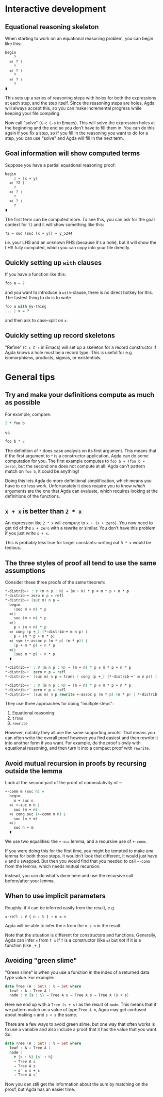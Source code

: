 # Interactive development 

## Equational reasoning skeleton

When starting to work on an equational reasoning problem, you can begin like this:
```agda
begin
    ?
  ≡⟨ ? ⟩
    ?
  ≡⟨ ? ⟩
    ?
  ≡⟨ ? ⟩
    ?
∎
```

This sets up a series of reasoning steps with holes for both the expressions at each step, and the step itself. 
Since the reasoning steps are holes, Agda will always accept this, so you can make incremental progress while keeping your file compiling.

Now call "solve" (`C-c C-s` in Emacs).
This will solve the expression holes at the beginning and the end so you don't have to fill them in.
You can do this again if you fix a step, so if you fill in the reasoning you want to do for a step, you can use "solve" and Agda will fill in the next term.

## Goal information will show computed terms

Suppose you have a partial equational reasoning proof:
```agda
begin
    2 + (x + y)
  ≡⟨ ?2 ⟩
    ?
  ≡⟨ ? ⟩
    ?
  ≡⟨ ? ⟩
    ?
∎
```

The first term can be computed more.
To see this, you can ask for the goal context for `?2` and it will show something like this:
```
?2 = suc (suc (x + y)) = y_5244
```
i.e. your LHS and an unknown RHS (because it's a hole), but it will show the LHS fully computed, which you can copy into your file directly.

## Quickly setting up `with` clauses

If you have a function like this:
```agda
foo a = ?
```
and you want to introduce a `with`-clause, there is no direct hotkey for this. 
The fastest thing to do is to write
```agda
foo a with my-thing
... | x = ?
```
and then ask to case-split on `x`.

## Quickly setting up record skeletons

"Refine" (`C-c C-r` in Emacs) will set up a skeleton for a record constructor if Agda knows a hole must be a record type.
This is useful for e.g. isomorphisms, products, sigmas, or existentials.

# General tips

## Try and make your definitions compute as much as possible

For example, compare:
```agda
2 * foo b
```
vs
```agda
foo b * 2 
```

The definition of `*` does case analysis on its first argument.
This means that if the first argument to `*` is a constructor application, Agda can do some computation for you. 
The first example computes to `foo b + (foo b + zero)`, but the second one does not compute at all: Agda can't pattern match on `foo b`, it could be anything!

Doing this lets Agda do more definitional simplification, which means you have to do less work.
Unfortunately it does require you to know _which_ arguments are the one that Agda can evaluate, which requires looking at the definitions of the functions.

## `x + x` is better than `2 * x`

An expression like `2 * x` will compute to `x + (x + zero)`.
You now need to get rid of the `x + zero` with a rewrite or similar.
You don't have this problem if you just write `x + x`.

This is probably less true for larger constants: writing out `8 * x` would be tedious.

## The three styles of proof all tend to use the same assumptions

Consider these three proofs of the same theorem:
```agda
*-distrib-+ : ∀ (m n p : ℕ) → (m + n) * p ≡ m * p + n * p
*-distrib-+ zero n p = refl
*-distrib-+ (suc m) n p =
  begin
    (suc m + n) * p
  ≡⟨⟩
    suc (m + n) * p
  ≡⟨⟩
    p + (m + n) * p
  ≡⟨ cong (p +_) (*-distrib-+ m n p) ⟩
    p + (m * p + n * p)
  ≡⟨ sym (+-assoc p (m * p) (n * p)) ⟩
    (p + m * p) + n * p
  ≡⟨⟩
    (suc m * p) + n * p
  ∎

*-distrib-+‵ : ∀ (m n p : ℕ) → (m + n) * p ≡ m * p + n * p
*-distrib-+‵ zero n p = refl
*-distrib-+‵ (suc m) n p = trans ( cong (p +_) (*-distrib-+‵ m n p)) ( sym ( +-assoc p (m * p) (n * p)))

*-distrib-+‶ : ∀ (m n p : ℕ) → (m + n) * p ≡ m * p + n * p
*-distrib-+‶ zero n p = refl
*-distrib-+‶ (suc m) n p rewrite +-assoc p (m * p) (n * p) | *-distrib-+‶ m n p = refl
```

They use three approaches for doing "multiple steps":
1. Equational reasoning
2. `trans`
3. `rewrite`

However, notably they all use the same supporting proofs!
That means you can often write the overall proof however you find easiest and then rewrite it into another form if you want.
For example, do the proof slowly with equational reasoning, and then turn it into a compact proof with `rewrite`.

## Avoid mutual recursion in proofs by recursing outside the lemma

Look at the second part of the proof of commutativity of `+`:
```agda
+-comm m (suc n) =
  begin
    m + suc n
  ≡⟨ +-suc m n ⟩
    suc (m + n)
  ≡⟨ cong suc (+-comm m n) ⟩
    suc (n + m)
  ≡⟨⟩
    suc n + m
  ∎
```
We use two equalities: the `+-suc` lemma, and a recursive use of `+-comm`.

If you were doing this for the first time, you might be tempted to make _one_ lemma for both those steps.
It wouldn't look that different, it would just have `n` and `m` swapped.
But then you would find that you needed to call `+-comm` from the lemma, which needs mutual recursion.

Instead, you can do what's done here and use the recursive call before/after your lemma.

## When to use implicit parameters

Roughly: if it can be inferred easily from the result, e.g.
```
≤-refl : ∀ { n : ℕ } → n ≤ n
```
Agda will be able to infer the `n` from the `n ≤ n` in the result.

Note that the situation is different for constructors and functions.
Generally, Agda can infer `x` from `f x` if `f` is a constructor (like `≤`) but _not_ if it is a function (like `_+_`).

## Avoiding "green slime"

"Green slime" is when you use a function in the index of a returned data type value.
For example:
```agda
data Tree (A : Set) : ℕ → Set where
  leaf : A → Tree A 1
  node : ∀ {s : ℕ} → Tree A s → Tree A s → Tree A (s + s)
```
Here we end up with a `Tree (s + s)` as the result of `node`.
This means that if we pattern match on a value of type `Tree A n`, Agda may get confused about making `n` and `s + s` the same.

There are a few ways to avoid green slime, but one way that often works is to use a variable and also include a proof that it has the value that you want. So:

```agda
data Tree (A : Set) : ℕ → Set where
  leaf : A → Tree A 1
  node : 
    ∀ {s : ℕ} {s‵ : ℕ}
    → Tree A s 
    → Tree A s 
    → s‵ ≡ s + s
    → Tree A s‵
```

Now you can still get the information about the sum by matching on the proof, but Agda has an easier time.
